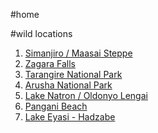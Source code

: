 #home

#wild locations

1. [Simanjiro / Maasai Steppe](#!simanjiro)
2. [Zagara Falls](#!zagara_falls)
3. [Tarangire National Park](#!tarangire)
4. [Arusha National Park](#!arusha)
5. [Lake Natron / Oldonyo Lengai](#!natron)
6. [Pangani Beach](#!pangani)
7. [Lake Eyasi - Hadzabe](#!eyasi)
